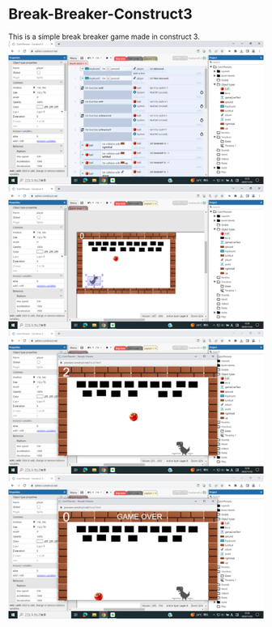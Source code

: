 # Break-Breaker-Construct3
This is a simple break breaker game made in construct 3.
![Alt text](1.PNG?raw=true)
![Alt text](2.PNG?raw=true)
![Alt text](3.PNG?raw=true)
![Alt text](4.PNG?raw=true)
